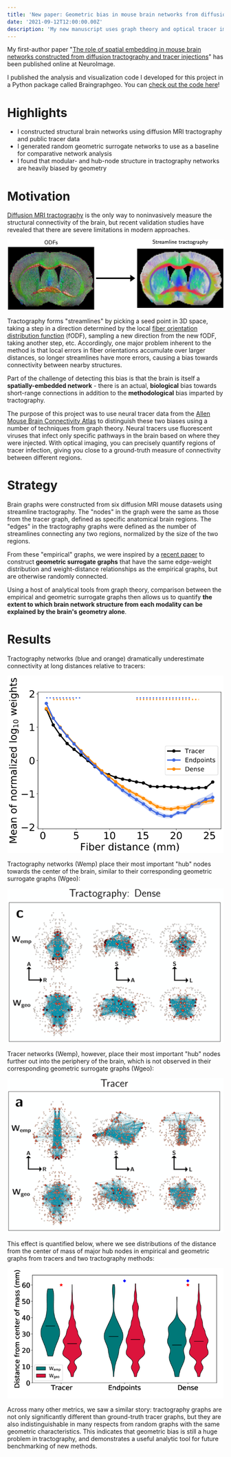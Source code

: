 ```yaml
---
title: 'New paper: Geometric bias in mouse brain networks from diffusion MRI'
date: '2021-09-12T12:00:00.00Z'
description: 'My new manuscript uses graph theory and optical tracer imaging to show that many properties of structural mouse brain networks measured with diffusion MRI can be largely explained through their spatial embedding alone, revealing geometric biases in diffusion tractography.'
---
```


My first-author paper "[The role of spatial embedding in mouse brain networks
constructed from diffusion tractography and tracer
injections](https://www.sciencedirect.com/science/article/pii/S1053811921008491#bib0003)"
has been published online at NeuroImage.

I published the analysis and visualization code I developed for this project in
a Python package called Braingraphgeo. You can [check out the code
here](https://github.com/scott-trinkle/braingraphgeo)!

# Highlights

- I constructed structural brain networks using diffusion MRI tractography and
  public tracer data
- I generated random geometric surrogate networks to use as a baseline for comparative
  network analysis
- I found that modular- and hub-node structure in tractography networks are heavily
  biased by geometry

# Motivation

[Diffusion MRI tractography](https://en.wikipedia.org/wiki/Tractography) is
the only way to noninvasively measure the structural connectivity of the brain,
but recent validation studies have revealed that there are severe limitations
in modern approaches.

![](./tract_demo.jpg)

Tractography forms "streamlines" by picking a seed point in 3D space, taking a
step in a direction determined by the local [fiber orientation distribution
function](/news/microct-paper/) (fODF), sampling a new direction from the new
fODF, taking another step, etc. Accordingly, one major problem inherent to the
method is that local errors in fiber orientations accumulate over larger
distances, so longer streamlines have more errors, causing a bias towards
connectivity between nearby structures.

Part of the challenge of detecting this bias is that the brain is itself
a **spatially-embedded network** - there is an actual, **biological** bias
towards short-range connections in addition to the **methodological** bias
imparted by tractography.

The purpose of this project was to use neural tracer data from the [Allen Mouse
Brain Connectivity Atlas](https://connectivity.brain-map.org) to distinguish
these two biases using a number of techniques from graph theory. Neural tracers
use fluorescent viruses that infect only specific pathways in the brain based on
where they were injected. With optical imaging, you can precisely quantify
regions of tracer infection, giving you close to a ground-truth measure of
connectivity between different regions.

# Strategy

Brain graphs were constructed from six diffusion MRI mouse datasets using
streamline tractography. The "nodes" in the graph were the same as those from
the tracer graph, defined as specific anatomical brain regions. The "edges" in
the tractography graphs were defined as the number of streamlines connecting any
two regions, normalized by the size of the two regions.

From these "empirical" graphs, we were inspired by a [recent
paper](https://www.sciencedirect.com/science/article/abs/pii/S105381191500806X?via%3Dihub) to construct **geometric surrogate graphs** that have the same
edge-weight distribution and weight-distance relationships as the
empirical graphs, but are otherwise randomly connected.

Using a host of analytical tools from graph theory, comparison between the
empirical and geometric surrogate graphs then allows us to quantify **the extent
to which brain network structure from each modality can be explained by the
brain's geometry alone**.

# Results

Tractography networks (blue and orange) dramatically underestimate connectivity
at long distances relative to tracers:

![](./weight-distance.png)

Tractography networks (Wemp) place their most important "hub" nodes towards the
center of the brain, similar to their corresponding geometric surrogate graphs
(Wgeo):

![](./tract-networks.png)

Tracer networks (Wemp), however, place their most important "hub" nodes further
out into the periphery of the brain, which is not observed in their
corresponding geometric surrogate graphs (Wgeo):

![](./tracer-networks.png)

This effect is quantified below, where we see distributions of the distance from
the center of mass of major hub nodes in empirical and geometric graphs from
tracers and two tractography methods:

![](./center_of_mass.png)

Across many other metrics, we saw a similar story: tractography graphs are not
only significantly different than ground-truth tracer graphs, but they are also
indistinguishable in many respects from random graphs with the same geometric
characteristics. This indicates that geometric bias is still a huge problem in
tractography, and demonstrates a useful analytic tool for future benchmarking of
new methods.
